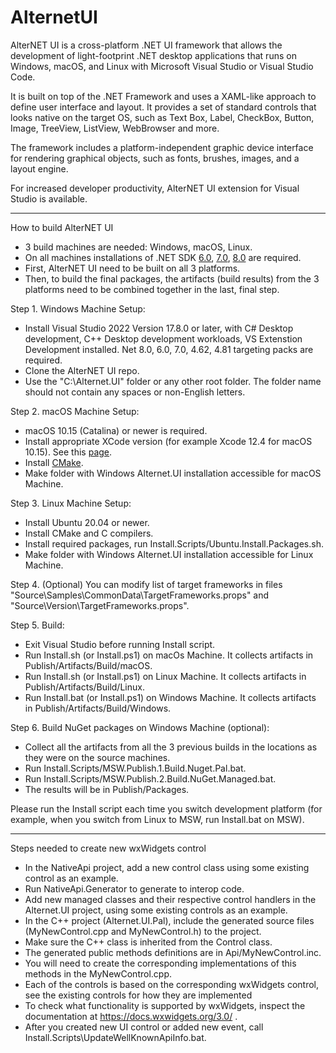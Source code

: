 # AlternetUI

AlterNET UI is a cross-platform .NET UI framework that allows the development of light-footprint .NET desktop applications that runs on Windows, macOS, and Linux with Microsoft Visual Studio or Visual Studio Code.

It is built on top of the .NET Framework and uses a XAML-like approach to define user interface and layout. It provides a set of standard controls that looks native on the target OS, such as Text Box, Label, CheckBox, Button, Image, TreeView, ListView, WebBrowser and more.

The framework includes a platform-independent graphic device interface for rendering graphical objects, such as fonts, brushes, images, and a layout engine.

For increased developer productivity, AlterNET UI extension for Visual Studio is available.

------------

How to build AlterNET UI

- 3 build machines are needed: Windows, macOS, Linux.
- On all machines installations of .NET SDK [6.0](https://dotnet.microsoft.com/en-us/download/dotnet/6.0),
 [7.0](https://dotnet.microsoft.com/en-us/download/dotnet/7.0), [8.0](https://dotnet.microsoft.com/en-us/download/dotnet/8.0) are required.
- First, AlterNET UI need to be built on all 3 platforms.
- Then, to build the final packages, the artifacts (build results) from the 3 platforms need to be combined together in the last, final step.

Step 1. Windows Machine Setup:
- Install Visual Studio 2022 Version 17.8.0 or later, with C# Desktop development, C++ Desktop development workloads, VS Extenstion Development installed. Net 8.0, 6.0, 7.0, 4.62, 4.81 targeting packs are required.
- Clone the AlterNET UI repo.
- Use the "C:\Alternet.UI" folder or any other root folder. The folder name should not contain any spaces or non-English letters.

Step 2. macOS Machine Setup:
- macOS 10.15 (Catalina) or newer is required.
- Install appropriate XCode version (for example Xcode 12.4 for macOS 10.15). See this [page](https://developer.apple.com/support/xcode/).
- Install [CMake](https://cmake.org/download/).
- Make folder with Windows Alternet.UI installation accessible for macOS Machine.

Step 3. Linux Machine Setup:
- Install Ubuntu 20.04 or newer.
- Install CMake and C compilers.
- Install required packages, run Install.Scripts/Ubuntu.Install.Packages.sh.
- Make folder with Windows Alternet.UI installation accessible for Linux Machine.

Step 4. (Optional) You can modify list of target frameworks in files
"Source\Samples\CommonData\TargetFrameworks.props" and "Source\Version\TargetFrameworks.props".

Step 5. Build:
- Exit Visual Studio before running Install script.
- Run Install.sh (or Install.ps1) on macOs Machine. It collects artifacts in Publish/Artifacts/Build/macOS.
- Run Install.sh (or Install.ps1) on Linux Machine. It collects artifacts in Publish/Artifacts/Build/Linux.
- Run Install.bat (or Install.ps1) on Windows Machine. It collects artifacts in Publish/Artifacts/Build/Windows.

Step 6. Build NuGet packages on Windows Machine (optional):
- Collect all the artifacts from all the 3 previous builds in the locations as they were on the source machines.
- Run Install.Scripts/MSW.Publish.1.Build.Nuget.Pal.bat.
- Run Install.Scripts/MSW.Publish.2.Build.NuGet.Managed.bat.
- The results will be in Publish/Packages.

Please run the Install script each time you switch development platform 
(for example, when you switch from Linux to MSW, run Install.bat on MSW).

------------

Steps needed to create new wxWidgets control
- In the NativeApi project, add a new control class using some existing control as an example.
- Run NativeApi.Generator to generate to interop code.
- Add new managed classes and their respective control handlers in the Alternet.UI project, using some existing controls as an example.
- In the C++ project (Alternet.UI.Pal), include the generated source files (MyNewControl.cpp and MyNewControl.h) to the project.
- Make sure the C++ class is inherited from the Control class.
- The generated public methods definitions are in Api/MyNewControl.inc.
- You will need to create the corresponding implementations of this methods in the MyNewControl.cpp.
- Each of the controls is based on the corresponding wxWidgets control, see the existing controls for how they are implemented
- To check what functionality is supported by wxWidgets, inspect the documentation at https://docs.wxwidgets.org/3.0/ .
- After you created new UI control or added new event, call Install.Scripts\UpdateWellKnownApiInfo.bat.